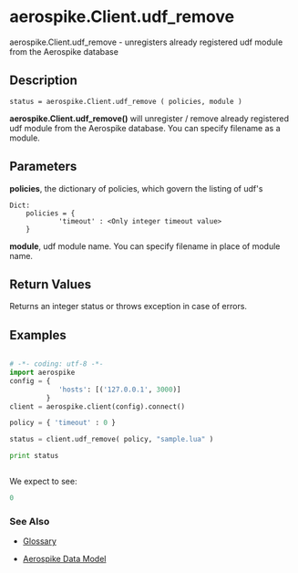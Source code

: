 
# aerospike.Client.udf_remove

aerospike.Client.udf_remove - unregisters already registered udf module from the Aerospike database

## Description

```
status = aerospike.Client.udf_remove ( policies, module )

```

**aerospike.Client.udf_remove()** will unregister / remove already registered udf module from the Aerospike database. You can specify filename as a module.

## Parameters

**policies**, the dictionary of policies, which govern the listing of udf's

```
Dict:
    policies = {
            'timeout' : <Only integer timeout value>
    }

```
**module**, udf module name. You can specify filename in place of module name.

## Return Values
Returns an integer status or throws exception in case of errors.

## Examples

```python

# -*- coding: utf-8 -*-
import aerospike
config = {
            'hosts': [('127.0.0.1', 3000)]
         }
client = aerospike.client(config).connect()

policy = { 'timeout' : 0 }

status = client.udf_remove( policy, "sample.lua" )

print status



```

We expect to see:

```python
0

```



### See Also



- [Glossary](http://www.aerospike.com/docs/guide/glossary.html)

- [Aerospike Data Model](http://www.aerospike.com/docs/architecture/data-model.html)